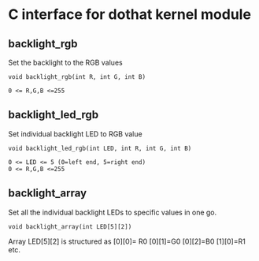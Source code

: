 # C interface for dothat kernel module

## backlight_rgb

Set the backlight to the RGB values

	void backlight_rgb(int R, int G, int B)

	0 <= R,G,B <=255

## backlight_led_rgb

Set individual backlight LED to RGB value

	void backlight_led_rgb(int LED, int R, int G, int B)

	0 <= LED <= 5 (0=left end, 5=right end)
	0 <= R,G,B <=255

## backlight_array

Set all the individual backlight LEDs to specific values in one go.

	void backlight_array(int LED[5][2])

Array LED[5][2] is structured as [0][0]= R0 [0][1]=G0 [0][2]=B0 [1][0]=R1 etc.




